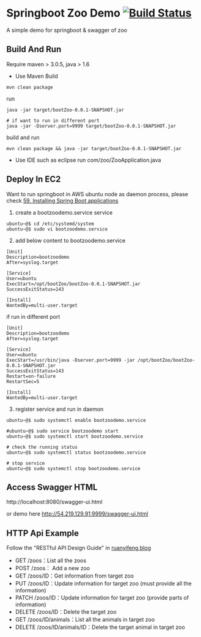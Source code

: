 # Springboot Zoo Demo [![Build Status](https://travis-ci.org/ycj28c/SpringBoot-Zoo-Demo.svg?branch=master)](https://travis-ci.org/ycj28c/SpringBoot-Zoo-Demo)
A simple demo for springboot & swagger of zoo

Build And Run
-------------
Require maven > 3.0.5, java > 1.6

* Use Maven
Build
```
mvn clean package
```
run
```
java -jar target/bootZoo-0.0.1-SNAPSHOT.jar

# if want to run in different port
java -jar -Dserver.port=9999 target/bootZoo-0.0.1-SNAPSHOT.jar
```
build and run
```
mvn clean package && java -jar target/bootZoo-0.0.1-SNAPSHOT.jar
```

* Use IDE such as eclipse
run com/zoo/ZooApplication.java

Deploy In EC2
-------------
Want to run springboot in AWS ubuntu node as daemon process, please check [59. Installing Spring Boot applications](https://docs.spring.io/spring-boot/docs/current/reference/html/deployment-install.html)

1. create a bootzoodemo.service service
```
ubuntu~@$ cd /etc/systemd/system
ubuntu~@$ sudo vi bootzoodemo.service
```
2. add below content to bootzoodemo.service
```
[Unit]
Description=bootzoodemo
After=syslog.target

[Service]
User=ubuntu
ExecStart=/opt/bootZoo/bootZoo-0.0.1-SNAPSHOT.jar
SuccessExitStatus=143

[Install]
WantedBy=multi-user.target
```
if run in different port
```
[Unit]
Description=bootzoodemo
After=syslog.target

[Service]
User=ubuntu
ExecStart=/usr/bin/java -Dserver.port=9999 -jar /opt/bootZoo/bootZoo-0.0.1-SNAPSHOT.jar
SuccessExitStatus=143
Restart=on-failure
RestartSec=5

[Install]
WantedBy=multi-user.target
```

3. register service and run in daemon
```
ubuntu~@$ sudo systemctl enable bootzoodemo.service

#ubuntu~@$ sudo service bootzoodemo start
ubuntu~@$ sudo systemctl start bootzoodemo.service

# check the running status
ubuntu~@$ sudo systemctl status bootzoodemo.service

# stop service
ubuntu~@$ sudo systemctl stop bootzoodemo.service
```

Access Swagger HTML
-------------
http://localhost:8080/swagger-ui.html

or demo here
http://54.219.129.91:9999/swagger-ui.html

HTTP Api Example
-------------
Follow the "RESTful API Design Guide" in [ruanyifeng blog](http://www.ruanyifeng.com/blog/2014/05/restful_api.html "http://www.ruanyifeng.com/blog/2014/05/restful_api.html")

+ GET /zoos：List all the zoos
+ POST /zoos： Add a new zoo
+ GET /zoos/ID：Get information from target zoo  
+ PUT /zoos/ID：Update information for target zoo (must provide all the information)
+ PATCH /zoos/ID：Update information for target zoo (provide parts of information)
+ DELETE /zoos/ID：Delete the target zoo
+ GET /zoos/ID/animals：List all the animals in target zoo
+ DELETE /zoos/ID/animals/ID：Delete the target animal in target zoo


